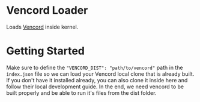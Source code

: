 # Vencord Loader

Loads [Vencord](https://vencord.dev) inside kernel.

# Getting Started

Make sure to define the `"VENCORD_DIST": "path/to/vencord"` path in the `index.json` file so we can load your Vencord local clone that is already built. If you don't have it installed already, you can also clone it inside here and follow their local development guide. In the end, we need vencord to be built properly and be able to run it's files from the dist folder.
